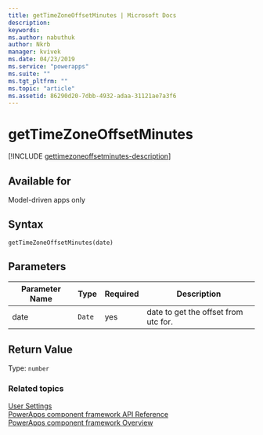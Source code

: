 ```yaml
---
title: getTimeZoneOffsetMinutes | Microsoft Docs
description: 
keywords:
ms.author: nabuthuk
author: Nkrb
manager: kvivek
ms.date: 04/23/2019
ms.service: "powerapps"
ms.suite: ""
ms.tgt_pltfrm: ""
ms.topic: "article"
ms.assetid: 86290d20-7dbb-4932-adaa-31121ae7a3f6
---
```


# getTimeZoneOffsetMinutes

[!INCLUDE [gettimezoneoffsetminutes-description](includes/gettimezoneoffsetminutes-description.md)]

## Available for 

Model-driven apps only

## Syntax

`getTimeZoneOffsetMinutes(date)`

## Parameters

| Parameter Name|Type|Required|Description|
| ------------- |----|--------|-----------|
|date|`Date`|yes|date to get the offset from utc for.|

## Return Value

Type: `number`


### Related topics

[User Settings](../usersettings.md)<br/>
[PowerApps component framework API Reference](../../reference/index.md)<br/>
[PowerApps component framework Overview](../../overview.md)